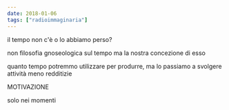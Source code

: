 ```yaml
---
date: 2018-01-06
tags: ["radioimmaginaria"]
---
```

il tempo non c'è o lo abbiamo perso?

non filosofia gnoseologica sul tempo ma la nostra concezione di esso

quanto tempo potremmo utilizzare per produrre, ma lo passiamo a svolgere attività meno redditizie

MOTIVAZIONE

solo nei momenti
